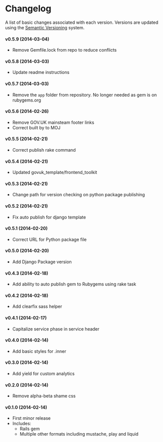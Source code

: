 # Changelog

A list of basic changes associated with each version. Versions are updated using the [Semantic Versioning](http://semver.org/) system.

#### v0.5.9 (2014-03-04)
  * Remove Gemfile.lock from repo to reduce conflicts

#### v0.5.8 (2014-03-03)
  * Update readme instructions

#### v0.5.7 (2014-03-03)
  * Remove the `app` folder from repository. No longer needed as gem is on rubygems.org

#### v0.5.6 (2014-02-26)
  * Remove GOV.UK mainsteam footer links
  * Correct built by to MOJ

#### v0.5.5 (2014-02-21)
  * Correct publish rake command

#### v0.5.4 (2014-02-21)
  * Updated govuk_template/frontend_toolkit

#### v0.5.3 (2014-02-21)
  * Change path for version checking on python package publishing

#### v0.5.2 (2014-02-21)
  * Fix auto publish for django template

#### v0.5.1 (2014-02-20)
  * Correct URL for Python package file

#### v0.5.0 (2014-02-20)
  * Add Django Package version

#### v0.4.3 (2014-02-18)
  * Add ability to auto publish gem to Rubygems using rake task

#### v0.4.2 (2014-02-18)
  * Add clearfix sass helper

#### v0.4.1 (2014-02-17)
  * Capitalize service phase in service header

#### v0.4.0 (2014-02-14)
  * Add basic styles for .inner

#### v0.3.0 (2014-02-14)
  * Add yield for custom analytics

#### v0.2.0 (2014-02-14)
  * Remove alpha-beta shame css

#### v0.1.0 (2014-02-14)
  * First minor release
  * Includes:
    * Rails gem
    * Multiple other formats including mustache, play and liquid
